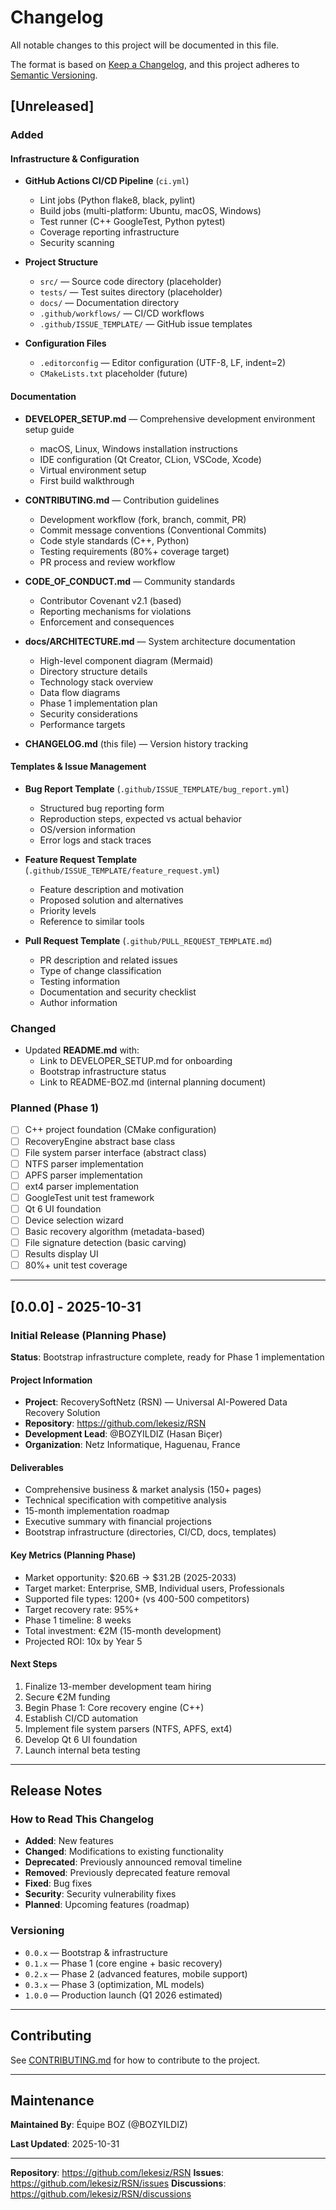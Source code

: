 # Changelog

All notable changes to this project will be documented in this file.

The format is based on [Keep a Changelog](https://keepachangelog.com/en/1.0.0/),
and this project adheres to [Semantic Versioning](https://semver.org/spec/v2.0.0.html).

## [Unreleased]

### Added

#### Infrastructure & Configuration
- **GitHub Actions CI/CD Pipeline** (`ci.yml`)
  - Lint jobs (Python flake8, black, pylint)
  - Build jobs (multi-platform: Ubuntu, macOS, Windows)
  - Test runner (C++ GoogleTest, Python pytest)
  - Coverage reporting infrastructure
  - Security scanning

- **Project Structure**
  - `src/` — Source code directory (placeholder)
  - `tests/` — Test suites directory (placeholder)
  - `docs/` — Documentation directory
  - `.github/workflows/` — CI/CD workflows
  - `.github/ISSUE_TEMPLATE/` — GitHub issue templates

- **Configuration Files**
  - `.editorconfig` — Editor configuration (UTF-8, LF, indent=2)
  - `CMakeLists.txt` placeholder (future)

#### Documentation
- **DEVELOPER_SETUP.md** — Comprehensive development environment setup guide
  - macOS, Linux, Windows installation instructions
  - IDE configuration (Qt Creator, CLion, VSCode, Xcode)
  - Virtual environment setup
  - First build walkthrough

- **CONTRIBUTING.md** — Contribution guidelines
  - Development workflow (fork, branch, commit, PR)
  - Commit message conventions (Conventional Commits)
  - Code style standards (C++, Python)
  - Testing requirements (80%+ coverage target)
  - PR process and review workflow

- **CODE_OF_CONDUCT.md** — Community standards
  - Contributor Covenant v2.1 (based)
  - Reporting mechanisms for violations
  - Enforcement and consequences

- **docs/ARCHITECTURE.md** — System architecture documentation
  - High-level component diagram (Mermaid)
  - Directory structure details
  - Technology stack overview
  - Data flow diagrams
  - Phase 1 implementation plan
  - Security considerations
  - Performance targets

- **CHANGELOG.md** (this file) — Version history tracking

#### Templates & Issue Management
- **Bug Report Template** (`.github/ISSUE_TEMPLATE/bug_report.yml`)
  - Structured bug reporting form
  - Reproduction steps, expected vs actual behavior
  - OS/version information
  - Error logs and stack traces

- **Feature Request Template** (`.github/ISSUE_TEMPLATE/feature_request.yml`)
  - Feature description and motivation
  - Proposed solution and alternatives
  - Priority levels
  - Reference to similar tools

- **Pull Request Template** (`.github/PULL_REQUEST_TEMPLATE.md`)
  - PR description and related issues
  - Type of change classification
  - Testing information
  - Documentation and security checklist
  - Author information

### Changed

- Updated **README.md** with:
  - Link to DEVELOPER_SETUP.md for onboarding
  - Bootstrap infrastructure status
  - Link to README-BOZ.md (internal planning document)

### Planned (Phase 1)

- [ ] C++ project foundation (CMake configuration)
- [ ] RecoveryEngine abstract base class
- [ ] File system parser interface (abstract class)
- [ ] NTFS parser implementation
- [ ] APFS parser implementation
- [ ] ext4 parser implementation
- [ ] GoogleTest unit test framework
- [ ] Qt 6 UI foundation
- [ ] Device selection wizard
- [ ] Basic recovery algorithm (metadata-based)
- [ ] File signature detection (basic carving)
- [ ] Results display UI
- [ ] 80%+ unit test coverage

---

## [0.0.0] - 2025-10-31

### Initial Release (Planning Phase)

**Status**: Bootstrap infrastructure complete, ready for Phase 1 implementation

#### Project Information
- **Project**: RecoverySoftNetz (RSN) — Universal AI-Powered Data Recovery Solution
- **Repository**: https://github.com/lekesiz/RSN
- **Development Lead**: @BOZYILDIZ (Hasan Biçer)
- **Organization**: Netz Informatique, Haguenau, France

#### Deliverables
- Comprehensive business & market analysis (150+ pages)
- Technical specification with competitive analysis
- 15-month implementation roadmap
- Executive summary with financial projections
- Bootstrap infrastructure (directories, CI/CD, docs, templates)

#### Key Metrics (Planning Phase)
- Market opportunity: $20.6B → $31.2B (2025-2033)
- Target market: Enterprise, SMB, Individual users, Professionals
- Supported file types: 1200+ (vs 400-500 competitors)
- Target recovery rate: 95%+
- Phase 1 timeline: 8 weeks
- Total investment: €2M (15-month development)
- Projected ROI: 10x by Year 5

#### Next Steps
1. Finalize 13-member development team hiring
2. Secure €2M funding
3. Begin Phase 1: Core recovery engine (C++)
4. Establish CI/CD automation
5. Implement file system parsers (NTFS, APFS, ext4)
6. Develop Qt 6 UI foundation
7. Launch internal beta testing

---

## Release Notes

### How to Read This Changelog

- **Added**: New features
- **Changed**: Modifications to existing functionality
- **Deprecated**: Previously announced removal timeline
- **Removed**: Previously deprecated feature removal
- **Fixed**: Bug fixes
- **Security**: Security vulnerability fixes
- **Planned**: Upcoming features (roadmap)

### Versioning

- `0.0.x` — Bootstrap & infrastructure
- `0.1.x` — Phase 1 (core engine + basic recovery)
- `0.2.x` — Phase 2 (advanced features, mobile support)
- `0.3.x` — Phase 3 (optimization, ML models)
- `1.0.0` — Production launch (Q1 2026 estimated)

---

## Contributing

See [CONTRIBUTING.md](CONTRIBUTING.md) for how to contribute to the project.

---

## Maintenance

**Maintained By**: Équipe BOZ (@BOZYILDIZ)

**Last Updated**: 2025-10-31

---

**Repository**: https://github.com/lekesiz/RSN
**Issues**: https://github.com/lekesiz/RSN/issues
**Discussions**: https://github.com/lekesiz/RSN/discussions
